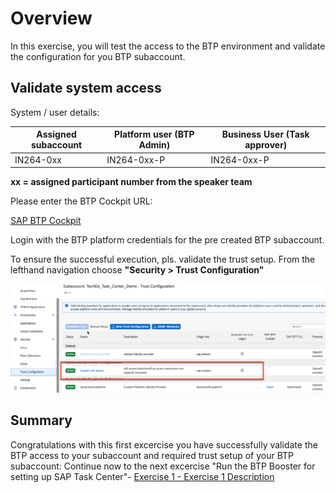 # Overview

In this exercise, you will test the access to the BTP environment and validate the configuration for you BTP subaccount.

## Validate system access

System / user details:

| Assigned subaccount|Platform user (BTP Admin)|Business User (Task approver)|
| ------------- |-------------| -----|
| IN264-0xx| IN264-0xx-P| IN264-0xx-P|

**xx = assigned participant number from the speaker team**

Please enter the BTP Cockpit URL:

[SAP BTP Cockpit](https://cockpit.eu10.hana.ondemand.com/cockpit/?idp=tdcteched3.accounts.ondemand.com#/globalaccount/62d9c33d-1b44-4afa-9751-2cb0165ba817)

Login with the BTP platform credentials for the pre created BTP subaccount.

To ensure the successful execution, pls. validate the trust setup.
From the lefthand navigation choose **"Security > Trust Configuration"**

![](/exercises/ex0/images/trust_check.png)


## Summary

Congratulations with this first excercise you have successfully validate the BTP access to your subaccount and required trust setup of your BTP subaccount:
Continue now to the next excercise "Run the BTP Booster for setting up SAP Task Center"- [Exercise 1 - Exercise 1 Description](../ex1/README.md)
